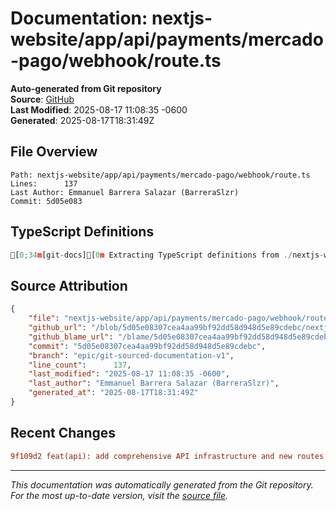 # Documentation: nextjs-website/app/api/payments/mercado-pago/webhook/route.ts

**Auto-generated from Git repository**  
**Source**: [GitHub](/blob/5d05e08307cea4aa99bf92dd58d948d5e89cdebc/nextjs-website/app/api/payments/mercado-pago/webhook/route.ts)  
**Last Modified**: 2025-08-17 11:08:35 -0600  
**Generated**: 2025-08-17T18:31:49Z

## File Overview

```
Path: nextjs-website/app/api/payments/mercado-pago/webhook/route.ts
Lines:      137
Last Author: Emmanuel Barrera Salazar (BarreraSlzr)
Commit: 5d05e083
```

## TypeScript Definitions

```typescript
[0;34m[git-docs][0m Extracting TypeScript definitions from ./nextjs-website/app/api/payments/mercado-pago/webhook/route.ts
```

## Source Attribution

```json
{
    "file": "nextjs-website/app/api/payments/mercado-pago/webhook/route.ts",
    "github_url": "/blob/5d05e08307cea4aa99bf92dd58d948d5e89cdebc/nextjs-website/app/api/payments/mercado-pago/webhook/route.ts",
    "github_blame_url": "/blame/5d05e08307cea4aa99bf92dd58d948d5e89cdebc/nextjs-website/app/api/payments/mercado-pago/webhook/route.ts",
    "commit": "5d05e08307cea4aa99bf92dd58d948d5e89cdebc",
    "branch": "epic/git-sourced-documentation-v1",
    "line_count":      137,
    "last_modified": "2025-08-17 11:08:35 -0600",
    "last_author": "Emmanuel Barrera Salazar (BarreraSlzr)",
    "generated_at": "2025-08-17T18:31:49Z"
}
```

## Recent Changes

```diff
9f109d2 feat(api): add comprehensive API infrastructure and new routes
```

---
*This documentation was automatically generated from the Git repository. 
For the most up-to-date version, visit the [source file](/blob/5d05e08307cea4aa99bf92dd58d948d5e89cdebc/nextjs-website/app/api/payments/mercado-pago/webhook/route.ts).*
